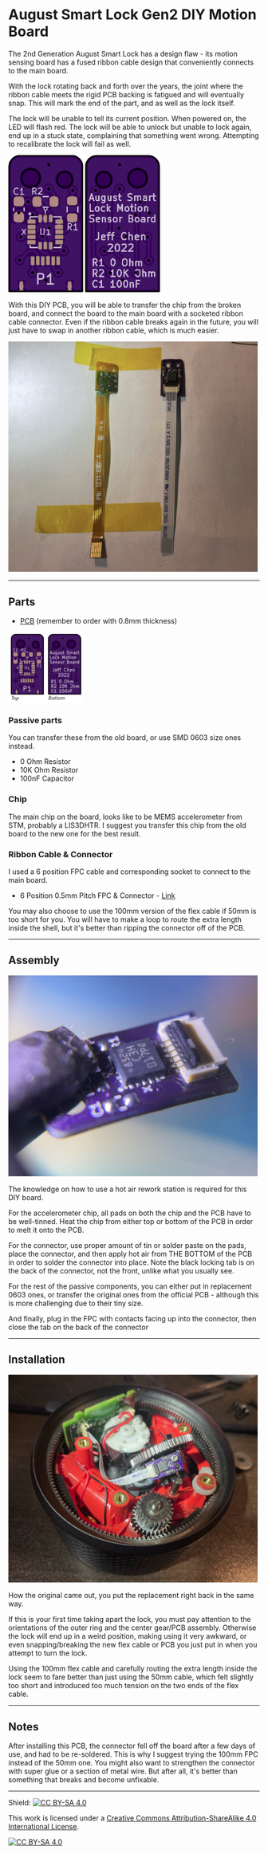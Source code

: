 # August Smart Lock Gen2 DIY Motion Board

The 2nd Generation August Smart Lock has a design flaw - its motion sensing board has a fused ribbon cable design that conveniently connects to the main board.

With the lock rotating back and forth over the years, the joint where the ribbon cable meets the rigid PCB backing is fatigued and will eventually snap. This will mark the end of the part, and as well as the lock itself.

The lock will be unable to tell its current position. When powered on, the LED will flash red. The lock will be able to unlock but unable to lock again, end up in a stuck state, complaining that something went wrong. Attempting to recalibrate the lock will fail as well.

<img src="./Pics/pcb_front.png" width=150> <img src="./Pics/pcb_back.png" width=150>

With this DIY PCB, you will be able to transfer the chip from the broken board, and connect the board to the main board with a socketed ribbon cable connector. Even if the ribbon cable breaks again in the future, you will just have to swap in another ribbon cable, which is much easier.

<img src="./Pics/side_by_side.jpg" width=500>

---------
## Parts

-  [PCB](https://oshpark.com/shared_projects/Z0Jr2p2V) (remember to order with 0.8mm thickness)

<img src="./Pics/pcbs.jpg" width=150>

### Passive parts

You can transfer these from the old board, or use SMD 0603 size ones instead.

- 0 Ohm Resistor
- 10K Ohm Resistor
- 100nF Capacitor

### Chip

The main chip on the board, looks like to be MEMS accelerometer from STM, probably a LIS3DHTR. I suggest you transfer this chip from the old board to the new one for the best result.

### Ribbon Cable & Connector

I used a 6 position FPC cable and corresponding socket to connect to the main board.

- 6 Position 0.5mm Pitch FPC & Connector - [Link](https://github.com/jeffqchen/JeffParts/blob/main/Connectors/6%20Position%200.5mm%20Pitch%20FPC%20%26%20Connector/info.md)

You may also choose to use the 100mm version of the flex cable if 50mm is too short for you. You will have to make a loop to route the extra length inside the shell, but it's better than ripping the connector off of the PCB.

---------
## Assembly

<img src="./Pics/assembly.jpg" width=500>

The knowledge on how to use a hot air rework station is required for this DIY board.

For the accelerometer chip, all pads on both the chip and the PCB have to be well-tinned. Heat the chip from either top or bottom of the PCB in order to melt it onto the PCB.

For the connector, use proper amount of tin or solder paste on the pads, place the connector, and then apply hot air from THE BOTTOM of the PCB in order to solder the connector into place. Note the black locking tab is on the back of the connector, not the front, unlike what you usually see.

For the rest of the passive components, you can either put in replacement 0603 ones, or transfer the original ones from the official PCB - although this is more challenging due to their tiny size.

And finally, plug in the FPC with contacts facing up into the connector, then close the tab on the back of the connector

---------
## Installation

<img src="./Pics/install.jpg" width=500>

How the original came out, you put the replacement right back in the same way.

If this is your first time taking apart the lock, you must pay attention to the orientations of the outer ring and the center gear/PCB assembly. Otherwise the lock will end up in a weird position, making using it very awkward, or even snapping/breaking the new flex cable or PCB you just put in when you attempt to turn the lock.

Using the 100mm flex cable and carefully routing the extra length inside the lock seem to fare better than just using the 50mm cable, which felt slightly too short and introduced too much tension on the two ends of the flex cable.

---------
## Notes

After installing this PCB, the connector fell off the board after a few days of use, and had to be re-soldered. This is why I suggest trying the 100mm FPC instead of the 50mm one. You might also want to strengthen the connector with super glue or a section of metal wire. But after all, it's better than something that breaks and become unfixable.

---------
Shield: [![CC BY-SA 4.0][cc-by-sa-shield]][cc-by-sa]

This work is licensed under a
[Creative Commons Attribution-ShareAlike 4.0 International License][cc-by-sa].

[![CC BY-SA 4.0][cc-by-sa-image]][cc-by-sa]

[cc-by-sa]: http://creativecommons.org/licenses/by-sa/4.0/
[cc-by-sa-image]: https://licensebuttons.net/l/by-sa/4.0/88x31.png
[cc-by-sa-shield]: https://img.shields.io/badge/License-CC%20BY--SA%204.0-lightgrey.svg
